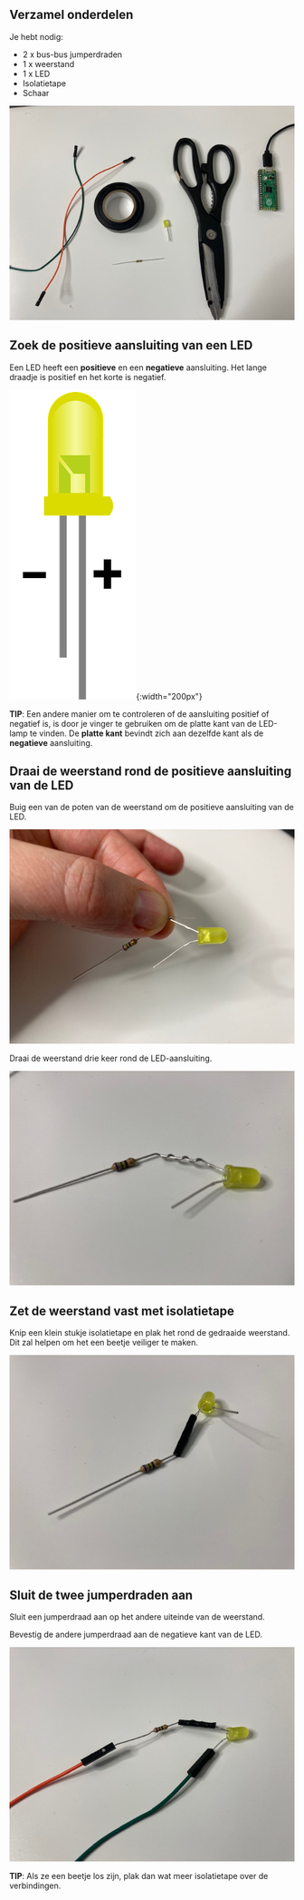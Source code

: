 ## Verzamel onderdelen

Je hebt nodig:
+ 2 x bus-bus jumperdraden
+ 1 x weerstand
+ 1 x LED
+ Isolatietape
+ Schaar

![Een afbeelding met twee verbindingsdraden, iolatietape, een LED, een weerstand en een schaar.](images/you-will-need.jpg)

## Zoek de positieve aansluiting van een LED

Een LED heeft een **positieve** en een **negatieve** aansluiting. Het lange draadje is positief en het korte is negatief.

![Een LED met poten met twee verschillende lengtes. Het lange deel is gelabeld als positief en het korte is gelabeld als negatief.](images/pos-neg.png){:width="200px"}

**TIP**: Een andere manier om te controleren of de aansluiting positief of negatief is, is door je vinger te gebruiken om de platte kant van de LED-lamp te vinden. De **platte kant** bevindt zich aan dezelfde kant als de **negatieve** aansluiting.

## Draai de weerstand rond de positieve aansluiting van de LED

Buig een van de poten van de weerstand om de positieve aansluiting van de LED.

![De weerstand is om het positieve deel van een LED gebogen.](images/bend-leg.jpg)

Draai de weerstand drie keer rond de LED-aansluiting.

![De weerstand is om de positieve kant van een LED gedraaid.](images/twist-leg.jpg)

## Zet de weerstand vast met isolatietape

Knip een klein stukje isolatietape en plak het rond de gedraaide weerstand. Dit zal helpen om het een beetje veiliger te maken.

![Elektrische tape is rond het gedraaide deel van een weerstand geplaatst.](images/elec-tape.jpg)

## Sluit de twee jumperdraden aan

Sluit een jumperdraad aan op het andere uiteinde van de weerstand.

Bevestig de andere jumperdraad aan de negatieve kant van de LED.

![Er zijn twee jumperdraden aangesloten op een LED en een weerstand.](images/jumper-wires.jpg)

**TIP**: Als ze een beetje los zijn, plak dan wat meer isolatietape over de verbindingen.
